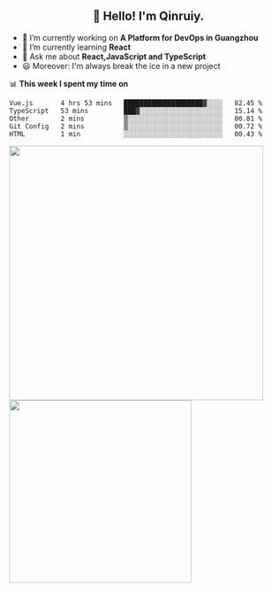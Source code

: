 <h2 align="center">👋 Hello! I'm Qinruiy.</h2>


- 🔭 I’m currently working on **A Platform for DevOps in Guangzhou**
- 🌱 I’m currently learning **React**
- 💬 Ask me about **React,JavaScript and TypeScript**
- 😃 Moreover: I'm always break the ice in a new project

📊 **This week I spent my time on**

<!--START_SECTION:waka-->
```text
Vue.js       4 hrs 53 mins   ████████████████████▓░░░░   82.45 % 
TypeScript   53 mins         ███▓░░░░░░░░░░░░░░░░░░░░░   15.14 % 
Other        2 mins          ▒░░░░░░░░░░░░░░░░░░░░░░░░   00.81 % 
Git Config   2 mins          ▒░░░░░░░░░░░░░░░░░░░░░░░░   00.72 % 
HTML         1 min           ░░░░░░░░░░░░░░░░░░░░░░░░░   00.43 % 
```
<!--END_SECTION:waka-->

<p>
<img align="left" width="460" src="https://github-readme-stats.vercel.app/api?username=Qinruiy&custom_title=Qrinruiy's Github Stats&theme=graywhite&hide_border=true"/> <img align="left" width="330" src="https://github-readme-stats.vercel.app/api/top-langs/?username=Qinruiy&layout=compact&theme=graywhite&hide_border=true"/>
</p>
